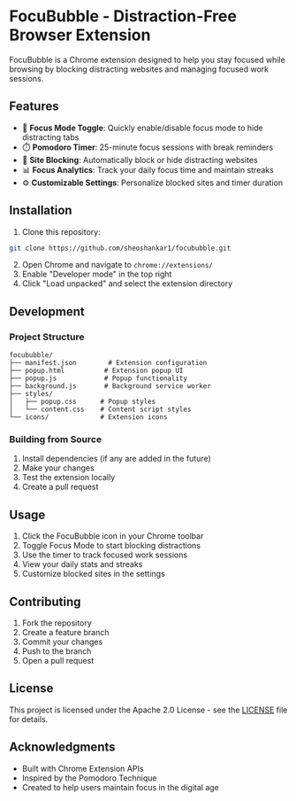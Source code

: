 # FocuBubble - Distraction-Free Browser Extension

FocuBubble is a Chrome extension designed to help you stay focused while browsing by blocking distracting websites and managing focused work sessions.

## Features

- 🎯 **Focus Mode Toggle**: Quickly enable/disable focus mode to hide distracting tabs
- ⏱️ **Pomodoro Timer**: 25-minute focus sessions with break reminders
- 🚫 **Site Blocking**: Automatically block or hide distracting websites
- 📊 **Focus Analytics**: Track your daily focus time and maintain streaks
- ⚙️ **Customizable Settings**: Personalize blocked sites and timer duration

## Installation

1. Clone this repository:
```bash
git clone https://github.com/sheoshankar1/focububble.git
```

2. Open Chrome and navigate to `chrome://extensions/`
3. Enable "Developer mode" in the top right
4. Click "Load unpacked" and select the extension directory

## Development

### Project Structure
```
focububble/
├── manifest.json        # Extension configuration
├── popup.html          # Extension popup UI
├── popup.js            # Popup functionality
├── background.js       # Background service worker
├── styles/
│   ├── popup.css      # Popup styles
│   └── content.css    # Content script styles
└── icons/             # Extension icons
```

### Building from Source

1. Install dependencies (if any are added in the future)
2. Make your changes
3. Test the extension locally
4. Create a pull request

## Usage

1. Click the FocuBubble icon in your Chrome toolbar
2. Toggle Focus Mode to start blocking distractions
3. Use the timer to track focused work sessions
4. View your daily stats and streaks
5. Customize blocked sites in the settings

## Contributing

1. Fork the repository
2. Create a feature branch
3. Commit your changes
4. Push to the branch
5. Open a pull request

## License

This project is licensed under the Apache 2.0 License - see the [LICENSE](LICENSE) file for details.

## Acknowledgments

- Built with Chrome Extension APIs
- Inspired by the Pomodoro Technique
- Created to help users maintain focus in the digital age
